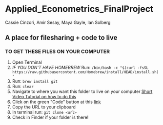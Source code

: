 # Applied_Econometrics_FinalProject
Cassie Cinzori, Amir Sesay, Maya Gayle, Ian Solberg


## A place for filesharing + code to live


### TO GET THESE FILES ON YOUR COMPUTER 

1. Open Terminal
2.  *IF YOU DON'T HAVE HOMEBREW* Run: `/bin/bash -c "$(curl -fsSL https://raw.githubusercontent.com/Homebrew/install/HEAD/install.sh)"` 
3. Run: `brew install git`
4. Run: `clear`
5. Navigate to where you want this folder to live on your computer [Short Video Tutorial on how to do this](https://youtu.be/V4ShSik25Wo)
6. Click on the green "Code" button at this [link](https://github.com/iasolb/Applied_Econometrics_FinalProject)
7. Copy the URL to your clipboard
8. In terminal run: `git clone <url>`
9. Check in Finder if your folder is there!
